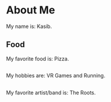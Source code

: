 # About Me
My name is: Kasib.

## Food
My favorite food is: Pizza.

## 
My hobbies are: VR Games and Running.

##
My favorite artist/band is: The Roots.


